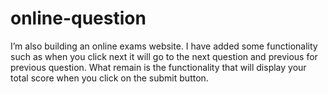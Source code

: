 # online-question
I’m also building an online exams website. I have added some functionality such as when you click next it will go to the next question and previous for previous question. What remain is the functionality that will display your total score when you click on the submit button. 
